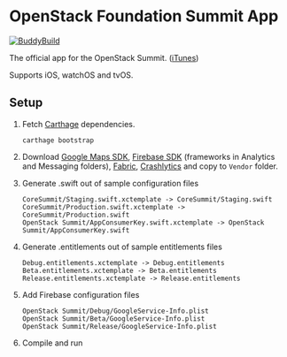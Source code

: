 # OpenStack Foundation Summit App

[![BuddyBuild](https://dashboard.buddybuild.com/api/statusImage?appID=589d42c2ac95bf01009695f6&branch=develop&build=latest)](https://dashboard.buddybuild.com/apps/589d42c2ac95bf01009695f6/build/latest?branch=develop)

The official app for the OpenStack Summit. ([iTunes](https://itunes.apple.com/us/app/openstack-foundation-summit/id1071261846?mt=8))

Supports iOS, watchOS and tvOS.

## Setup

1. Fetch [Carthage](https://github.com/Carthage/Carthage) dependencies.

	```
	carthage bootstrap
	```
2. Download [Google Maps SDK](https://www.gstatic.com/cpdc/aa3052925ceeea2d-GoogleMaps-1.13.2.tar.gz), [Firebase SDK](https://dl.google.com/firebase/sdk/ios/3_11_1/Firebase-3.11.1.zip) (frameworks in Analytics and Messaging folders), [Fabric](https://kit-downloads.fabric.io/cocoapods/fabric/1.6.9/fabric.zip), [Crashlytics](https://kit-downloads.fabric.io/cocoapods/crashlytics/3.8.1/crashlytics.zip) and copy to `Vendor` folder.

3. Generate .swift out of sample configuration files

	```
	CoreSummit/Staging.swift.xctemplate -> CoreSummit/Staging.swift
	CoreSummit/Production.swift.xctemplate -> CoreSummit/Production.swift
	OpenStack Summit/AppConsumerKey.swift.xctemplate -> OpenStack Summit/AppConsumerKey.swift
	```

3. Generate .entitlements out of sample entitlements files

	```
	Debug.entitlements.xctemplate -> Debug.entitlements
	Beta.entitlements.xctemplate -> Beta.entitlements
	Release.entitlements.xctemplate -> Release.entitlements
	```

4. Add Firebase configuration files

	```
	OpenStack Summit/Debug/GoogleService-Info.plist
	OpenStack Summit/Beta/GoogleService-Info.plist
	OpenStack Summit/Release/GoogleService-Info.plist
	```

5. Compile and run
